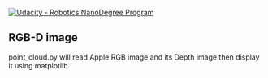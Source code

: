 [![Udacity - Robotics NanoDegree Program](https://s3-us-west-1.amazonaws.com/udacity-robotics/Extra+Images/RoboND_flag.png)](https://www.udacity.com/robotics)

## RGB-D image

point_cloud.py will read Apple RGB image and its Depth image then display it using matplotlib.
